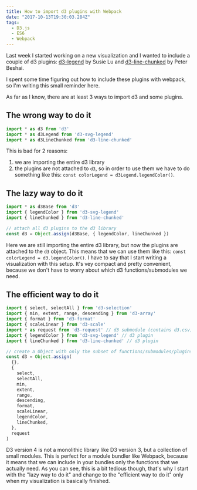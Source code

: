 ```yaml
---
title: How to import d3 plugins with Webpack
date: "2017-10-13T19:30:03.284Z"
tags:
  - D3.js
  - ES6
  - Webpack
---
```


Last week I started working on a new visualization and I wanted to include a couple of d3 plugins: [d3-legend](https://d3-legend.susielu.com/) by Susie Lu and [d3-line-chunked](https://pbeshai.github.io/d3-line-chunked/) by Peter Beshai.

I spent some time figuring out how to include these plugins with webpack, so I'm writing this small reminder here.

As far as I know, there are at least 3 ways to import d3 and some plugins.

## The wrong way to do it

```javascript
import * as d3 from 'd3'
import * as d3Legend from 'd3-svg-legend'
import * as d3LineChunked from 'd3-line-chunked'
```

This is bad for 2 reasons:

1.  we are importing the entire d3 library
2.  the plugins are not attached to `d3`, so in order to use them we have to do something like this: `const colorLegend = d3Legend.legendColor()`.

## The lazy way to do it

```javascript
import * as d3Base from 'd3'
import { legendColor } from 'd3-svg-legend'
import { lineChunked } from 'd3-line-chunked'

// attach all d3 plugins to the d3 library
const d3 = Object.assign(d3Base, { legendColor, lineChunked })
```

Here we are still importing the entire d3 library, but now the plugins are attached to the `d3` object. This means that we can use them like this: `const colorLegend = d3.legendColor()`. I have to say that I start writing a visualization with this setup. It's vey compact and pretty convenient, because we don't have to worry about which d3 functions/submodules we need.

## The efficient way to do it

```javascript
import { select, selectAll } from 'd3-selection'
import { min, extent, range, descending } from 'd3-array'
import { format } from 'd3-format'
import { scaleLinear } from 'd3-scale'
import * as request from 'd3-request' // d3 submodule (contains d3.csv, d3.json, etc)
import { legendColor } from 'd3-svg-legend' // d3 plugin
import { lineChunked } from 'd3-line-chunked' // d3 plugin

// create a Object with only the subset of functions/submodules/plugins that we need
const d3 = Object.assign(
  {},
  {
    select,
    selectAll,
    min,
    extent,
    range,
    descending,
    format,
    scaleLinear,
    legendColor,
    lineChunked,
  },
  request
)
```

D3 version 4 is not a monolithic library like D3 version 3, but a collection of small modules. This is perfect for a module bundler like Webpack, because it means that we can include in your bundles only the functions that we actually need. As you can see, this is a bit tedious though, that's why I start with the "lazy way to do it" and change to the "efficient way to do it" only when my visualization is basically finished.
